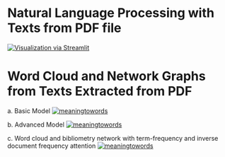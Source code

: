 # Natural Language Processing with Texts from PDF file


[![Visualization via Streamlit](https://static.streamlit.io/badges/streamlit_badge_black_white.svg)](https://nlplasermicrostructure-basic.streamlit.app/)


# Word Cloud and Network Graphs from Texts Extracted from PDF

a. Basic Model
[![meaningtowords](https://img.shields.io/badge/basicmodel-streamlit-red)](https://graphofscientificwords.streamlit.app/)

b. Advanced Model
[![meaningtowords](https://img.shields.io/badge/advancedmodel-streamlit-red)]( https://advancedwordsandgraphs.streamlit.app/)

c. Word cloud and bibliometry network with term-frequency and inverse document frequency attention 
[![meaningtowords](https://img.shields.io/badge/highlyadvancedmodel-streamlit-red)]()
